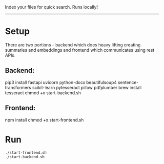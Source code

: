 
Index your files for quick search. Runs locally!

---

# Setup

There are two portions - backend which does heavy lifting creating summaries and embeddings and frontend which communicates using rest APIs.

## Backend:

pip3 install fastapi uvicorn python-docx beautifulsoup4 sentence-transformers scikit-learn pytesseract pillow pdfplumber
brew install tesseract
chmod +x start-backend.sh

## Frontend:

npm install
chmod +x start-frontend.sh


# Run

```
./start-frontend.sh
./start-backend.sh
```

